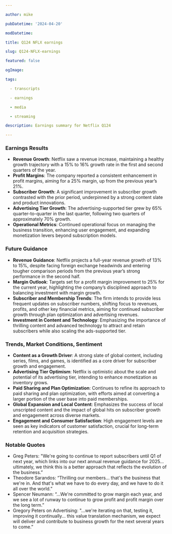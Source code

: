 ```yaml
---

author: mike

pubDatetime: '2024-04-20'

modDatetime:

title: Q124 NFLX earnings

slug: Q124-NFLX-earnings

featured: false

ogImage: 

tags:

  - transcripts

  - earnings

  - media

  - streaming

description: Earnings summary for Netflix Q124

---
```


### Earnings Results
- **Revenue Growth**: Netflix saw a revenue increase, maintaining a healthy growth trajectory with a 15% to 16% growth rate in the first and second quarters of the year.
- **Profit Margins**: The company reported a consistent enhancement in profit margins, aiming for a 25% margin, up from the previous year’s 21%.
- **Subscriber Growth**: A significant improvement in subscriber growth contrasted with the prior period, underpinned by a strong content slate and product innovations.
- **Advertising Tier Growth**: The advertising-supported tier grew by 65% quarter-to-quarter in the last quarter, following two quarters of approximately 70% growth.
- **Operational Metrics**: Continued operational focus on managing the business transition, enhancing user engagement, and expanding monetization levers beyond subscription models.

### Future Guidance
- **Revenue Guidance**: Netflix projects a full-year revenue growth of 13% to 15%, despite facing foreign exchange headwinds and entering tougher comparison periods from the previous year’s strong performance in the second half.
- **Margin Outlook**: Targets set for a profit margin improvement to 25% for the current year, highlighting the company’s disciplined approach to balancing investment with margin growth.
- **Subscriber and Membership Trends**: The firm intends to provide less frequent updates on subscriber numbers, shifting focus to revenues, profits, and other key financial metrics, aiming for continued subscriber growth through plan optimization and advertising revenues.
- **Investment in Content and Technology**: Emphasizing the importance of thrilling content and advanced technology to attract and retain subscribers while also scaling the ads-supported tier.

### Trends, Market Conditions, Sentiment
- **Content as a Growth Driver**: A strong slate of global content, including series, films, and games, is identified as a core driver for subscriber growth and engagement.
- **Advertising Tier Optimism**: Netflix is optimistic about the scale and potential of its advertising tier, intending to enhance monetization as inventory grows.
- **Paid Sharing and Plan Optimization**: Continues to refine its approach to paid sharing and plan optimization, with efforts aimed at converting a larger portion of the user base into paid memberships.
- **Global Expansion and Local Content**: Emphasizes the success of local unscripted content and the impact of global hits on subscriber growth and engagement across diverse markets.
- **Engagement and Consumer Satisfaction**: High engagement levels are seen as key indicators of customer satisfaction, crucial for long-term retention and acquisition strategies.

### Notable Quotes
- Greg Peters: "We're going to continue to report subscribers until Q1 of next year, which links into our next annual revenue guidance for 2025... ultimately, we think this is a better approach that reflects the evolution of the business.”
- Theodore Sarandos: “Thrilling our members... that's the business that we're in. And that's what we have to do every day, and we have to do it all over the world.”
- Spencer Neumann: “...We're committed to grow margin each year, and we see a lot of runway to continue to grow profit and profit margin over the long term.”
- Gregory Peters on Advertising: "...we're iterating on that, testing it, improving it continually... this value translation mechanism, we expect will deliver and contribute to business growth for the next several years to come.”

